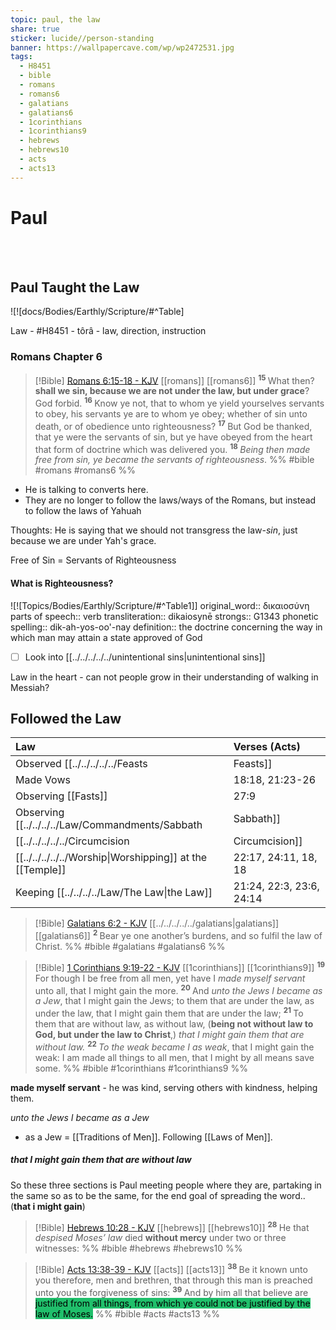```yaml
---
topic: paul, the law
share: true
sticker: lucide//person-standing
banner: https://wallpapercave.com/wp/wp2472531.jpg
tags:
  - H8451
  - bible
  - romans
  - romans6
  - galatians
  - galatians6
  - 1corinthians
  - 1corinthians9
  - hebrews
  - hebrews10
  - acts
  - acts13
---
```



# Paul

<br><br>


## Paul Taught the Law

![![docs/Bodies/Earthly/Scripture/#^Table]


Law - #H8451 - tôrâ - law, direction, instruction
### Romans Chapter 6
> [!Bible] [Romans 6:15-18 - KJV](https://bible-api.com/Romans+6:15-18?translation=kjv) [[romans]] [[romans6]]
>  <sup> **15** </sup>What then? **shall we sin, because we are not under the law, but under grace**? God forbid. <sup> **16** </sup>Know ye not, that to whom ye yield yourselves servants to obey, his servants ye are to whom ye obey; whether of sin unto death, or of obedience unto righteousness? <sup> **17** </sup>But God be thanked, that ye were the servants of sin, but ye have obeyed from the heart that form of doctrine which was delivered you. <sup> **18** </sup>*Being then made free from sin, ye became the servants of righteousness*.
 %% #bible #romans #romans6 %%

- He is talking to converts here.
- They are no longer to follow the laws/ways of the Romans, but instead to follow the laws of Yahuah

Thoughts: He is saying that we should not transgress the law-*sin*, just because we are under Yah's grace.

Free of Sin = Servants of Righteousness

#### What is Righteousness?

![![Topics/Bodies/Earthly/Scripture/#^Table1]]
original_word:: δικαιοσύνη
parts of speech:: verb
transliteration:: dikaiosynē
strongs:: G1343
phonetic spelling:: dik-ah-yos-oo'-nay
definition:: the doctrine concerning the way in which man may attain a state approved of God

- [ ] Look into [[../../../../../unintentional sins|unintentional sins]]

Law in the heart - can not people grow in their understanding of walking in Messiah?



## Followed the Law


| Law                       | Verses (Acts)                   |
|:--------------------------|:--------------------------------|
| Observed [[../../../../../Feasts|Feasts]]           |              20:6,16, 24:17, 18 |
| Made Vows                 |                 18:18, 21:23-26 |
| Observing [[Fasts]]           |                            27:9 |
| Observing [[../../../../Law/Commandments/Sabbath|Sabbath]]         | 13:14, 42, 44,16:13, 17:2, 18:4 |
| [[../../../../../Circumcision|Circumcision]]              |                            16:3 |
| [[../../../../../Worship\|Worshipping]] at the [[Temple]] |            22:17, 24:11, 18, 18 |
| Keeping [[../../../../Law/The Law\|the Law]]           |        21:24, 22:3, 23:6, 24:14 |  





> [!Bible] [Galatians 6:2 - KJV](https://bible-api.com/gal+6:2?translation=kjv) [[../../../../../galatians|galatians]] [[galatians6]]
>  <sup> **2** </sup>Bear ye one another’s burdens, and so fulfil the law of Christ.
 %% #bible #galatians #galatians6 %%

> [!Bible] [1 Corinthians 9:19-22 - KJV](https://bible-api.com/1corinthia+9:19-22?translation=kjv) [[1corinthians]] [[1corinthians9]]
>  <sup> **19** </sup>For though I be free from all men, yet have I *made myself servant* unto all, that I might gain the more. <sup> **20** </sup>And *unto the Jews I became as a Jew*, that I might gain the Jews; to them that are under the law, as under the law, that I might gain them that are under the law; <sup> **21** </sup>To them that are without law, as without law, (**being not without law to God, but under the law to Christ**,) *that I might gain them that are without law.* <sup> **22** </sup>*To the weak became I as weak*, that I might gain the weak: I am made all things to all men, that I might by all means save some.
 %% #bible #1corinthians #1corinthians9 %%

**made myself servant** - he was kind, serving others with kindness, helping them.

*unto the Jews I became as a Jew*
- as a Jew = [[Traditions of Men]]. Following [[Laws of Men]]. 

##### that I might gain them that are without law
So these three sections is Paul meeting people where they are, partaking in the same so as to be the same, for the end goal of spreading the word.. (**that i might gain**)

> [!Bible] [Hebrews 10:28 - KJV](https://bible-api.com/hebrews+10:28?translation=kjv) [[hebrews]] [[hebrews10]]
>  <sup> **28** </sup>He that *despised Moses’ law* died **without mercy** under two or three witnesses:
 %% #bible #hebrews #hebrews10 %%

> [!Bible] [Acts 13:38-39 - KJV](https://bible-api.com/act+13:38-39?translation=kjv) [[acts]] [[acts13]]
>  <sup> **38** </sup>Be it known unto you therefore, men and brethren, that through this man is preached unto you the forgiveness of sins: <sup> **39** </sup>And by him all that believe are <mark style='background:#20bf6b'>justified from all things, from which ye could not be justified by the law of Moses.</mark>
 %% #bible #acts #acts13 %%
